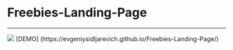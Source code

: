 # Freebies-Landing-Page
***
<img src="Preview.jpg">
[DEMO] (https://evgeniysidljarevich.github.io/Freebies-Landing-Page/)
